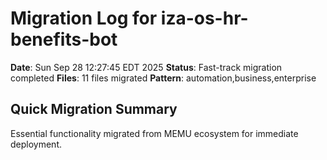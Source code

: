 # Migration Log for iza-os-hr-benefits-bot

**Date**: Sun Sep 28 12:27:45 EDT 2025
**Status**: Fast-track migration completed
**Files**:       11 files migrated
**Pattern**: automation,business,enterprise

## Quick Migration Summary
Essential functionality migrated from MEMU ecosystem for immediate deployment.
